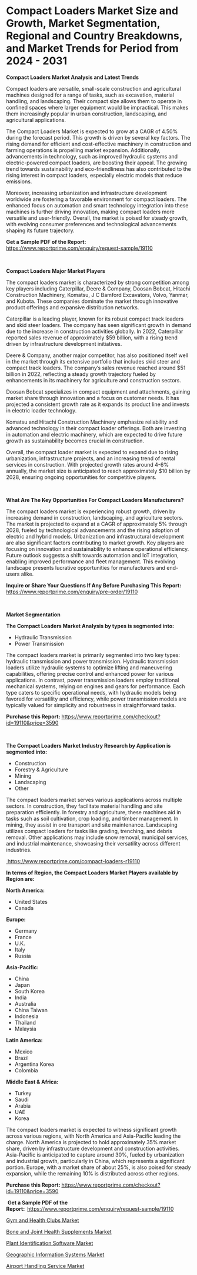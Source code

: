 <p><h1>Compact Loaders Market Size and Growth, Market Segmentation, Regional and Country Breakdowns, and Market Trends for Period from 2024 -  2031</h1></p><p><strong>Compact Loaders Market Analysis and Latest Trends</strong></p>
<p><p>Compact loaders are versatile, small-scale construction and agricultural machines designed for a range of tasks, such as excavation, material handling, and landscaping. Their compact size allows them to operate in confined spaces where larger equipment would be impractical. This makes them increasingly popular in urban construction, landscaping, and agricultural applications.</p><p>The Compact Loaders Market is expected to grow at a CAGR of 4.50% during the forecast period. This growth is driven by several key factors. The rising demand for efficient and cost-effective machinery in construction and farming operations is propelling market expansion. Additionally, advancements in technology, such as improved hydraulic systems and electric-powered compact loaders, are boosting their appeal. The growing trend towards sustainability and eco-friendliness has also contributed to the rising interest in compact loaders, especially electric models that reduce emissions.</p><p>Moreover, increasing urbanization and infrastructure development worldwide are fostering a favorable environment for compact loaders. The enhanced focus on automation and smart technology integration into these machines is further driving innovation, making compact loaders more versatile and user-friendly. Overall, the market is poised for steady growth, with evolving consumer preferences and technological advancements shaping its future trajectory.</p></p>
<p><strong>Get a Sample PDF of the Report:&nbsp;</strong> <a href="https://www.reportprime.com/enquiry/request-sample/19110?utm_campaign=1117&utm_medium=2&utm_source=Github&utm_content=ia&utm_term=22112024&utm_id=compact-loaders">https://www.reportprime.com/enquiry/request-sample/19110</a></p>
<p>&nbsp;</p>
<p><strong>Compact Loaders Major Market Players</strong></p>
<p><p>The compact loaders market is characterized by strong competition among key players including Caterpillar, Deere & Company, Doosan Bobcat, Hitachi Construction Machinery, Komatsu, J C Bamford Excavators, Volvo, Yanmar, and Kubota. These companies dominate the market through innovative product offerings and expansive distribution networks.</p><p>Caterpillar is a leading player, known for its robust compact track loaders and skid steer loaders. The company has seen significant growth in demand due to the increase in construction activities globally. In 2022, Caterpillar reported sales revenue of approximately $59 billion, with a rising trend driven by infrastructure development initiatives.</p><p>Deere & Company, another major competitor, has also positioned itself well in the market through its extensive portfolio that includes skid steer and compact track loaders. The company’s sales revenue reached around $51 billion in 2022, reflecting a steady growth trajectory fueled by enhancements in its machinery for agriculture and construction sectors.</p><p>Doosan Bobcat specializes in compact equipment and attachments, gaining market share through innovation and a focus on customer needs. It has projected a consistent growth rate as it expands its product line and invests in electric loader technology.</p><p>Komatsu and Hitachi Construction Machinery emphasize reliability and advanced technology in their compact loader offerings. Both are investing in automation and electric machinery, which are expected to drive future growth as sustainability becomes crucial in construction.</p><p>Overall, the compact loader market is expected to expand due to rising urbanization, infrastructure projects, and an increasing trend of rental services in construction. With projected growth rates around 4-6% annually, the market size is anticipated to reach approximately $10 billion by 2028, ensuring ongoing opportunities for competitive players.</p></p>
<p>&nbsp;</p>
<p><strong>What Are The Key Opportunities For Compact Loaders Manufacturers?</strong></p>
<p><p>The compact loaders market is experiencing robust growth, driven by increasing demand in construction, landscaping, and agriculture sectors. The market is projected to expand at a CAGR of approximately 5% through 2028, fueled by technological advancements and the rising adoption of electric and hybrid models. Urbanization and infrastructural development are also significant factors contributing to market growth. Key players are focusing on innovation and sustainability to enhance operational efficiency. Future outlook suggests a shift towards automation and IoT integration, enabling improved performance and fleet management. This evolving landscape presents lucrative opportunities for manufacturers and end-users alike.</p></p>
<p><strong>Inquire or Share Your Questions If Any Before Purchasing This Report:</strong> <a href="https://www.reportprime.com/enquiry/pre-order/19110?utm_campaign=1117&utm_medium=2&utm_source=Github&utm_content=ia&utm_term=22112024&utm_id=compact-loaders">https://www.reportprime.com/enquiry/pre-order/19110</a></p>
<p>&nbsp;</p>
<p><strong>Market Segmentation</strong></p>
<p><strong>The Compact Loaders Market Analysis by types is segmented into:</strong></p>
<p><ul><li>Hydraulic Transmission</li><li>Power Transmission</li></ul></p>
<p><p>The compact loaders market is primarily segmented into two key types: hydraulic transmission and power transmission. Hydraulic transmission loaders utilize hydraulic systems to optimize lifting and maneuvering capabilities, offering precise control and enhanced power for various applications. In contrast, power transmission loaders employ traditional mechanical systems, relying on engines and gears for performance. Each type caters to specific operational needs, with hydraulic models being favored for versatility and efficiency, while power transmission models are typically valued for simplicity and robustness in straightforward tasks.</p></p>
<p><strong>Purchase this Report:&nbsp;</strong><a href="https://www.reportprime.com/checkout?id=19110&price=3590&utm_campaign=1117&utm_medium=2&utm_source=Github&utm_content=ia&utm_term=22112024&utm_id=compact-loaders">https://www.reportprime.com/checkout?id=19110&price=3590</a></p>
<p>&nbsp;</p>
<p><strong>The Compact Loaders Market Industry Research by Application is segmented into:</strong></p>
<p><ul><li>Construction</li><li>Forestry & Agriculture</li><li>Mining</li><li>Landscaping</li><li>Other</li></ul></p>
<p><p>The compact loaders market serves various applications across multiple sectors. In construction, they facilitate material handling and site preparation efficiently. In forestry and agriculture, these machines aid in tasks such as soil cultivation, crop loading, and timber management. In mining, they assist in ore transport and site maintenance. Landscaping utilizes compact loaders for tasks like grading, trenching, and debris removal. Other applications may include snow removal, municipal services, and industrial maintenance, showcasing their versatility across different industries.</p></p>
<p><a href="https://www.reportprime.com/compact-loaders-r19110?utm_campaign=1117&utm_medium=2&utm_source=Github&utm_content=ia&utm_term=22112024&utm_id=compact-loaders">&nbsp;https://www.reportprime.com/compact-loaders-r19110</a></p>
<p><strong>In terms of Region, the Compact Loaders Market Players available by Region are:</strong></p>
<p>
    <p> <strong> North America: </strong>
        <ul>
            <li>United States</li>
            <li>Canada</li>
        </ul>
        </p> 
    <p> <strong> Europe: </strong>
        <ul>
            <li>Germany</li>
            <li>France</li>
            <li>U.K.</li>
            <li>Italy</li>
            <li>Russia</li>
        </ul>
        </p> 
    <p> <strong> Asia-Pacific: </strong>
        <ul>
            <li>China</li>
            <li>Japan</li>
            <li>South Korea</li>
            <li>India</li>
            <li>Australia</li>
            <li>China Taiwan</li>
            <li>Indonesia</li>
            <li>Thailand</li>
            <li>Malaysia</li>
        </ul>
        </p> 
    <p> <strong> Latin America: </strong>
        <ul>
            <li>Mexico</li>
            <li>Brazil</li>
            <li>Argentina Korea</li>
            <li>Colombia</li>
        </ul>
        </p> 
    <p> <strong> Middle East & Africa: </strong>
        <ul>
            <li>Turkey</li>
            <li>Saudi</li>
            <li>Arabia</li>
            <li>UAE</li>
            <li>Korea</li>
        </ul>
    </p>
    </p>
<p><p>The compact loaders market is expected to witness significant growth across various regions, with North America and Asia-Pacific leading the charge. North America is projected to hold approximately 35% market share, driven by infrastructure development and construction activities. Asia-Pacific is anticipated to capture around 30%, fueled by urbanization and industrial growth, particularly in China, which represents a significant portion. Europe, with a market share of about 25%, is also poised for steady expansion, while the remaining 10% is distributed across other regions.</p></p>
<p><strong>Purchase this Report: </strong><a href="https://www.reportprime.com/checkout?id=19110&price=3590&utm_campaign=1117&utm_medium=2&utm_source=Github&utm_content=ia&utm_term=22112024&utm_id=compact-loaders">https://www.reportprime.com/checkout?id=19110&price=3590</a></p>
<p>&nbsp;<strong>Get a Sample PDF of the Report:&nbsp;&nbsp;</strong><a href="https://www.reportprime.com/enquiry/request-sample/19110?utm_campaign=1117&utm_medium=2&utm_source=Github&utm_content=ia&utm_term=22112024&utm_id=compact-loaders">https://www.reportprime.com/enquiry/request-sample/19110</a></p>
<p><strong></strong></p>
<p><p><a href="https://issuu.com/reportprime-2/docs/gym-and-health-clubs-market-size-20_44c54d6780a470?utm_campaign=1117&utm_medium=2&utm_source=Github&utm_content=ia&utm_term=22112024&utm_id=compact-loaders">Gym and Health Clubs Market</a></p><p><a href="https://www.linkedin.com/pulse/market-insights-revenue-forecast-bone-joint-health-supplements-jszgc?utm_campaign=1117&utm_medium=2&utm_source=Github&utm_content=ia&utm_term=22112024&utm_id=compact-loaders">Bone and Joint Health Supplements Market</a></p><p><a href="https://www.linkedin.com/pulse/plant-identification-software-market-size-forecast-analysis-7symc?utm_campaign=1117&utm_medium=2&utm_source=Github&utm_content=ia&utm_term=22112024&utm_id=compact-loaders">Plant Identification Software Market</a></p><p><a href="https://issuu.com/reportprime-2/docs/geographic-information-systems-mark_9b0546d1813b94?utm_campaign=1117&utm_medium=2&utm_source=Github&utm_content=ia&utm_term=22112024&utm_id=compact-loaders">Geographic Information Systems Market</a></p><p><a href="https://www.linkedin.com/pulse/industry-analysis-competitive-strategies-airport-handling-yhwic?utm_campaign=1117&utm_medium=2&utm_source=Github&utm_content=ia&utm_term=22112024&utm_id=compact-loaders">Airport Handling Service Market</a></p></p>